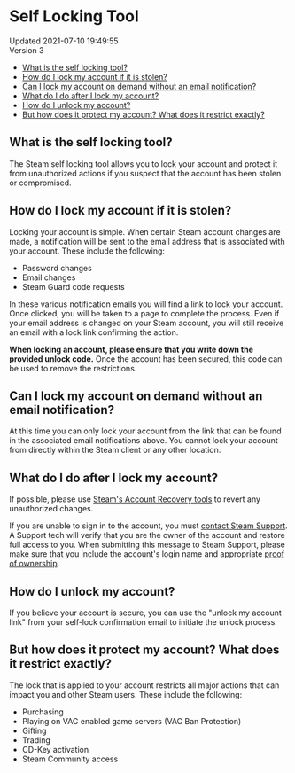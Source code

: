 # Self Locking Tool
Updated 2021-07-10 19:49:55  
Version 3  

* [What is the self locking tool?](#what)
* [How do I lock my account if it is stolen?](#how)
* [Can I lock my account on demand without an email notification?](#demand)
* [What do I do after I lock my account?](#contact)
* [How do I unlock my account?](#unlock)
* [But how does it protect my account? What does it restrict exactly?](#restrictions)

  
  
## What is the self locking tool?
The Steam self locking tool allows you to lock your account and protect it from unauthorized actions if you suspect that the account has been stolen or compromised.  
  
  
## How do I lock my account if it is stolen?
Locking your account is simple. When certain Steam account changes are made, a notification will be sent to the email address that is associated with your account. These include the following:  

* Password changes
* Email changes
* Steam Guard code requests

  
In these various notification emails you will find a link to lock your account. Once clicked, you will be taken to a page to complete the process. Even if your email address is changed on your Steam account, you will still receive an email with a lock link confirming the action.  
  
**When locking an account, please ensure that you write down the provided unlock code.** Once the account has been secured, this code can be used to remove the restrictions.  
  
  
## Can I lock my account on demand without an email notification?
At this time you can only lock your account from the link that can be found in the associated email notifications above. You cannot lock your account from directly within the Steam client or any other location.  
  
  
## What do I do after I lock my account?
If possible, please use [Steam's Account Recovery tools](https://help.steampowered.com/wizard/HelpWithAccountStolen) to revert any unauthorized changes.  
  
If you are unable to sign in to the account, you must [contact Steam Support](https://help.steampowered.com/wizard/HelpWithLogin). A Support tech will verify that you are the owner of the account and restore full access to you. When submitting this message to Steam Support, please make sure that you include the account's login name and appropriate [proof of ownership](https://help.steampowered.com/en/faqs/view/40A0-8B4B-B54B-C51A).  
  
  
## How do I unlock my account?
If you believe your account is secure, you can use the "unlock my account link" from your self-lock confirmation email to initiate the unlock process.  
  
  
## But how does it protect my account? What does it restrict exactly?
The lock that is applied to your account restricts all major actions that can impact you and other Steam users. These include the following:  
  

* Purchasing
* Playing on VAC enabled game servers (VAC Ban Protection)
* Gifting
* Trading
* CD-Key activation
* Steam Community access